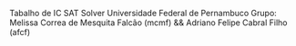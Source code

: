   Tabalho de IC
  SAT Solver
  Universidade Federal de Pernambuco
  Grupo: Melissa Correa de Mesquita Falcão (mcmf) && Adriano Felipe Cabral Filho (afcf)
